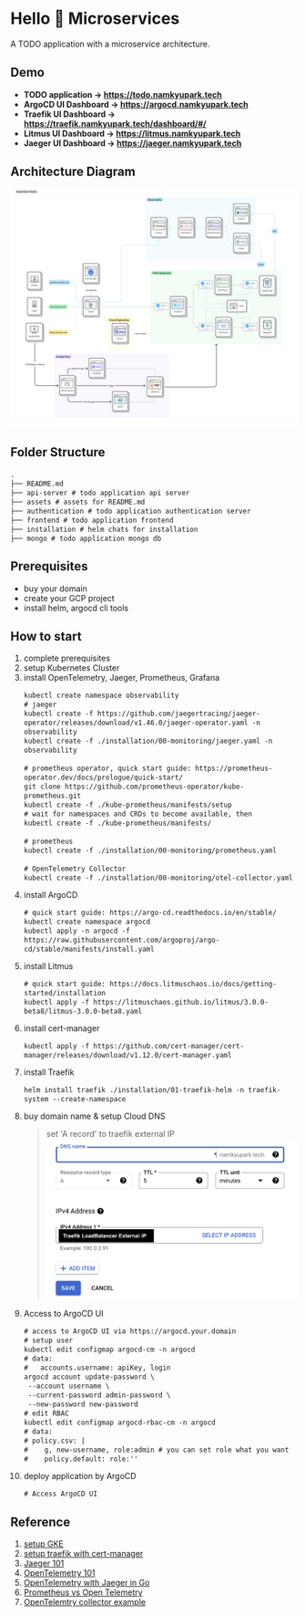# Hello 👋 Microservices
A TODO application with a microservice architecture.

## Demo
- **TODO application -> https://todo.namkyupark.tech**
- **ArgoCD UI Dashboard -> https://argocd.namkyupark.tech**
- **Traefik UI Dashboard -> https://traefik.namkyupark.tech/dashboard/#/**
- **Litmus UI Dashboard -> https://litmus.namkyupark.tech**
- **Jaeger UI Dashboard -> https://jaeger.namkyupark.tech**


## Architecture Diagram
![architecture_diagram](assets/architecture.png)

## Folder Structure
```
.
├── README.md
├── api-server # todo application api server
├── assets # assets for README.md
├── authentication # todo application authentication server
├── frontend # todo application frontend
├── installation # helm chats for installation
├── mongo # todo application mongo db
```

## Prerequisites
- buy your domain
- create your GCP project
- install helm, argocd cli tools

## How to start
1. complete prerequisites
2. setup Kubernetes Cluster
3. install OpenTelemetry, Jaeger, Prometheus, Grafana
    ```shell
    kubectl create namespace observability
    # jaeger
    kubectl create -f https://github.com/jaegertracing/jaeger-operator/releases/download/v1.46.0/jaeger-operator.yaml -n observability
    kubectl create -f ./installation/00-monitoring/jaeger.yaml -n observability
    
    # prometheus operator, quick start guide: https://prometheus-operator.dev/docs/prologue/quick-start/
    git clone https://github.com/prometheus-operator/kube-prometheus.git
    kubectl create -f ./kube-prometheus/manifests/setup
    # wait for namespaces and CRDs to become available, then
    kubectl create -f ./kube-prometheus/manifests/

    # prometheus
    kubectl create -f ./installation/00-monitoring/prometheus.yaml
    
    # OpenTelemetry Collector
    kubectl create -f ./installation/00-monitoring/otel-collector.yaml
    ```
4. install ArgoCD
    ```shell
    # quick start guide: https://argo-cd.readthedocs.io/en/stable/
    kubectl create namespace argocd
    kubectl apply -n argocd -f https://raw.githubusercontent.com/argoproj/argo-cd/stable/manifests/install.yaml
    ```
5. install Litmus
   ```shell
   # quick start guide: https://docs.litmuschaos.io/docs/getting-started/installation
   kubectl apply -f https://litmuschaos.github.io/litmus/3.0.0-beta8/litmus-3.0.0-beta8.yaml
   ```
6. install cert-manager
   ```shell
   kubectl apply -f https://github.com/cert-manager/cert-manager/releases/download/v1.12.0/cert-manager.yaml
   ```
7. install Traefik
    ```shell
    helm install traefik ./installation/01-traefik-helm -n traefik-system --create-namespace
    ```
8. buy domain name & setup Cloud DNS
   > set 'A record' to traefik external IP
   ![a_record](assets/a_record.png)
9. Access to ArgoCD UI
   ```shell
   # access to ArgoCD UI via https://argocd.your.domain
   # setup user
   kubectl edit configmap argocd-cm -n argocd
   # data:
   #   accounts.username: apiKey, login
   argocd account update-password \
    --account username \
    --current-password admin-password \
    --new-password new-password
   # edit RBAC
   kubectl edit configmap argocd-rbac-cm -n argocd
   # data:
   # policy.csv: |
   #    g, new-username, role:admin # you can set role what you want
   #    policy.default: role:''
   ```
10. deploy application by ArgoCD
     ```shell
     # Access ArgoCD UI
     ```

## Reference
1. [setup GKE](https://cloud.google.com/sdk/gcloud/reference/container/clusters/create)
2. [setup traefik with cert-manager](https://www.padok.fr/en/blog/traefik-kubernetes-certmanager#access)
3. [Jaeger 101](https://medium.com/jaegertracing/jaeger-tracing-a-friendly-guide-for-beginners-7b53a4a568ca)
4. [OpenTelemetry 101](https://www.aspecto.io/blog/what-is-opentelemetry-the-infinitive-guide/?utm_source=jaeger-medium&utm_medium=post&utm_campaign=jaeger-tracing-the-ultimate-guide)
5. [OpenTelemetry with Jaeger in Go](https://www.aspecto.io/blog/opentelemetry-go-getting-started/)
6. [Prometheus vs Open Telemetry](https://www.timescale.com/blog/prometheus-vs-opentelemetry-metrics-a-complete-guide/)
7. [OpenTelemtry collector example](https://github.com/open-telemetry/opentelemetry-go/tree/v1.16.0/example/otel-collector)